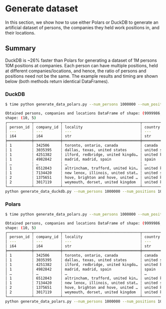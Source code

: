 # Generate dataset

In this section, we show how to use either Polars or DuckDB to generate an artificial dataset of persons, the companies they held work positions in, and their locations.

## Summary

DuckDB is ~26% faster than Polars for generating a dataset of 1M persons 10M positions at companies. Each person can have multiple positions, held at different companies/locations, and hence, the ratio of persons and positions need not be the same. The example results and timing are shown below (both methods return identical DataFrames).

### DuckDB

```sh
$ time python generate_data_polars.py --num_persons 1000000 --num_positions 10000000

Obtained persons, companies and locations DataFrame of shape: (9999986, 5)
shape: (10, 5)
┌───────────┬────────────┬───────────────────────────────────┬────────────────┬─────┐
│ person_id ┆ company_id ┆ locality                          ┆ country        ┆ age │
│ ---       ┆ ---        ┆ ---                               ┆ ---            ┆ --- │
│ i64       ┆ i64        ┆ str                               ┆ str            ┆ i64 │
╞═══════════╪════════════╪═══════════════════════════════════╪════════════════╪═════╡
│ 1         ┆ 342506     ┆ toronto, ontario, canada          ┆ canada         ┆ 40  │
│ 1         ┆ 3035395    ┆ dallas, texas, united states      ┆ united states  ┆ 40  │
│ 1         ┆ 4251382    ┆ ilford, redbridge, united kingdo… ┆ united kingdom ┆ 40  │
│ 1         ┆ 4982842    ┆ madrid, madrid, spain             ┆ spain          ┆ 40  │
│ …         ┆ …          ┆ …                                 ┆ …              ┆ …   │
│ 1         ┆ 6512043    ┆ altrincham, trafford, united kin… ┆ united kingdom ┆ 40  │
│ 1         ┆ 7134420    ┆ new lenox, illinois, united stat… ┆ united states  ┆ 40  │
│ 2         ┆ 1375651    ┆ hove, brighton and hove, united … ┆ united kingdom ┆ 37  │
│ 2         ┆ 3017119    ┆ weymouth, dorset, united kingdom  ┆ united kingdom ┆ 37  │
└───────────┴────────────┴───────────────────────────────────┴────────────────┴─────┘
python generate_data_duckdb.py --num_persons 1000000 --num_positions 10000000  17.63s user 3.22s system 341% cpu 6.105 total
```

### Polars

```sh
$ time python generate_data_polars.py --num_persons 1000000 --num_positions 10000000

Obtained persons, companies and locations DataFrame of shape: (9999986, 5)
shape: (10, 5)
┌───────────┬────────────┬───────────────────────────────────┬────────────────┬─────┐
│ person_id ┆ company_id ┆ locality                          ┆ country        ┆ age │
│ ---       ┆ ---        ┆ ---                               ┆ ---            ┆ --- │
│ i64       ┆ i64        ┆ str                               ┆ str            ┆ i64 │
╞═══════════╪════════════╪═══════════════════════════════════╪════════════════╪═════╡
│ 1         ┆ 342506     ┆ toronto, ontario, canada          ┆ canada         ┆ 40  │
│ 1         ┆ 3035395    ┆ dallas, texas, united states      ┆ united states  ┆ 40  │
│ 1         ┆ 4251382    ┆ ilford, redbridge, united kingdo… ┆ united kingdom ┆ 40  │
│ 1         ┆ 4982842    ┆ madrid, madrid, spain             ┆ spain          ┆ 40  │
│ …         ┆ …          ┆ …                                 ┆ …              ┆ …   │
│ 1         ┆ 6512043    ┆ altrincham, trafford, united kin… ┆ united kingdom ┆ 40  │
│ 1         ┆ 7134420    ┆ new lenox, illinois, united stat… ┆ united states  ┆ 40  │
│ 2         ┆ 1375651    ┆ hove, brighton and hove, united … ┆ united kingdom ┆ 37  │
│ 2         ┆ 3017119    ┆ weymouth, dorset, united kingdom  ┆ united kingdom ┆ 37  │
└───────────┴────────────┴───────────────────────────────────┴────────────────┴─────┘
python generate_data_polars.py --num_persons 1000000 --num_positions 10000000  23.64s user 5.73s system 356% cpu 8.242 total
```
